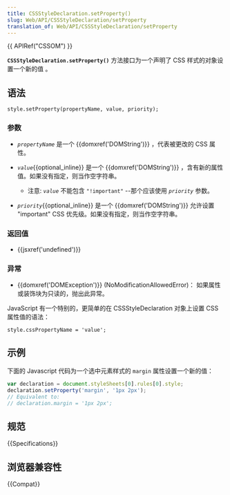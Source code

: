 ```yaml
---
title: CSSStyleDeclaration.setProperty()
slug: Web/API/CSSStyleDeclaration/setProperty
translation_of: Web/API/CSSStyleDeclaration/setProperty
---
```

{{ APIRef("CSSOM") }}

**`CSSStyleDeclaration.setProperty()`** 方法接口为一个声明了 CSS 样式的对象设置一个新的值 。

## 语法

```plain
style.setProperty(propertyName, value, priority);
```

### 参数

- _`propertyName`_ 是一个 {{domxref('DOMString')}} ，代表被更改的 CSS 属性。
- _`value`_{{optional_inline}} 是一个 {{domxref('DOMString')}} ，含有新的属性值。如果没有指定，则当作空字符串。

  - 注意: _`value`_ 不能包含 `"!important"` --那个应该使用 _`priority`_ 参数。

- _`priority`_{{optional_inline}} 是一个 {{domxref('DOMString')}} 允许设置 "important" CSS 优先级。如果没有指定，则当作空字符串。

### 返回值

- {{jsxref('undefined')}}

### 异常

- {{domxref('DOMException')}} (NoModificationAllowedError)： 如果属性或装饰块为只读的，抛出此异常。

JavaScript 有一个特别的，更简单的在 CSSStyleDeclaration 对象上设置 CSS 属性值的语法：

```plain
style.cssPropertyName = 'value';
```

## 示例

下面的 Javascript 代码为一个选中元素样式的 `margin` 属性设置一个新的值：

```js
var declaration = document.styleSheets[0].rules[0].style;
declaration.setProperty('margin', '1px 2px');
// Equivalent to:
// declaration.margin = '1px 2px';
```

## 规范

{{Specifications}}

## 浏览器兼容性

{{Compat}}
